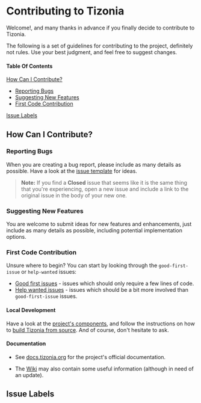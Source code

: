 # Contributing to Tizonia

Welcome!, and many thanks in advance if you finally decide to contribute to
Tizonia.

The following is a set of guidelines for contributing to the project,
definitely not rules. Use your best judgment, and feel free to suggest changes.

#### Table Of Contents

[How Can I Contribute?](#how-can-i-contribute)
  * [Reporting Bugs](#reporting-bugs)
  * [Suggesting New Features](#suggesting-new-features)
  * [First Code Contribution](#first-code-contribution)

[Issue Labels](#issue-labels)

## How Can I Contribute?

### Reporting Bugs

When you are creating a bug report, please include as many details as
possible. Have a look at the [issue template](ISSUE_TEMPLATE.md) for ideas.

> **Note:** If you find a **Closed** issue that seems like it is the same thing
> that you're experiencing, open a new issue and include a link to the original
> issue in the body of your new one.


### Suggesting New Features

You are welcome to submit ideas for new features and enhancements, just include
as many details as possible, including potential implementation options.


### First Code Contribution

Unsure where to begin? You can start by looking through the `good-first-issue`
or `help-wanted` issues:

* [Good first issues][good-first-issues] - issues which should only require a few lines of code.
* [Help wanted issues][help-wanted] - issues which should be a bit more involved than `good-first-issue` issues.

#### Local Development

Have a look at the [project's components](PROJECT.md), and follow the
instructions on how to [build Tizonia from source](BUILDING.md). And of course,
don't hesitate to ask.

#### Documentation

- See [docs.tizonia.org](http://docs.tizonia.org/) for the project's official documentation.

- The [Wiki](https://github.com/tizonia/tizonia-openmax-il/wiki) may also
contain some useful information (although in need of an update).

## Issue Labels

[good-first-issues]:https://github.com/tizonia/tizonia-openmax-il/issues?q=is%3Aissue+is%3Aopen+label%3A%22good+first+issue%22
[help-wanted]:https://github.com/tizonia/tizonia-openmax-il/issues?q=os+x+label%3A%22help+wanted%22
